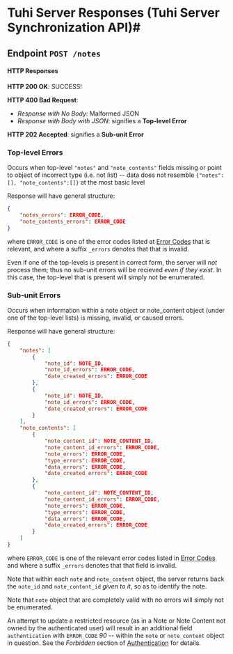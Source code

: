 # Tuhi Server Responses (Tuhi Server Synchronization API)#

## Endpoint `POST /notes`
#### HTTP Responses
**HTTP 200 OK**: SUCCESS!

**HTTP 400 Bad Request**: 
* *Response with No Body*: Malformed JSON
* *Response with Body with JSON*: signifies a **Top-level Error**

**HTTP 202 Accepted**: signifies a **Sub-unit Error** 

### Top-level Errors
Occurs when top-level `"notes"` and `"note_contents"` fields missing or point to object of incorrect type (i.e. not list) -- data does not resemble `{"notes":[], "note_contents":[]}` at the most basic level

Response will have general structure:
```json
{
	"notes_errors": ERROR_CODE,
    "note_contents_errors": ERROR_CODE
}
```
where `ERROR_CODE` is one of the error codes listed at [Error Codes](https://github.com/icasdri/tuhi/blob/master/error_codes.md) that is relevant, and where a suffix `_errors` denotes that that is invalid.

Even if one of the top-levels is present in correct form, the server will *not* process them; thus no sub-unit errors will be recieved *even if they exist*. In this case, the top-level that is present will simply not be enumerated.

### Sub-unit Errors
Occurs when information  within a note object or note_content object (under one of the top-level lists) is missing, invalid, or caused errors. 

Response will have general structure:
```json
{
	"notes": [
    	{
        	"note_id": NOTE_ID,
            "note_id_errors": ERROR_CODE,
            "date_created_errors": ERROR_CODE
        },
        {
        	"note_id": NOTE_ID,
            "note_id_errors": ERROR_CODE,
            "date_created_errors": ERROR_CODE
        }
    ],
    "note_contents": [
    	{
        	"note_content_id": NOTE_CONTENT_ID,
            "note_content_id_errors": ERROR_CODE,
            "note_errors": ERROR_CODE,
            "type_errors": ERROR_CODE,
            "data_errors": ERROR_CODE,
            "date_created_errors": ERROR_CODE
        },
        {
        	"note_content_id": NOTE_CONTENT_ID,
            "note_content_id_errors": ERROR_CODE,
            "note_errors": ERROR_CODE,
            "type_errors": ERROR_CODE,
            "data_errors": ERROR_CODE,
            "date_created_errors": ERROR_CODE
        }
    ]
}
```
where `ERROR_CODE` is one of the relevant error codes listed in [Error Codes](https://github.com/icasdri/tuhi/blob/master/error_codes.md) and where a suffix `_errors` denotes that that field is invalid.

Note that within each `note` and `note_content` object, the server returns back the `note_id` and `note_content_id` *given to it*, so as to identify the note.

Note that `note` object that are completely valid with no errors will simply not be enumerated.

An attempt to update a restricted resource (as in a Note or Note Content not owned by the authenticated user) will result in an additional field `authentication` with `ERROR_CODE` *90* -- within the `note` or `note_content` object in question. See the *Forbidden* section of [Authentication](https://github.com/icasdri/tuhi/blob/master/authentication.md) for details.
